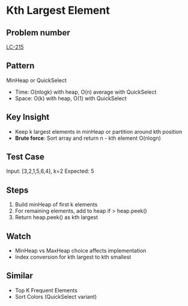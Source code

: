 # Kth Largest Element

## Problem number

[LC-215](https://leetcode.com/problems/kth-largest-element-in-an-array)

## Pattern

MinHeap or QuickSelect

- Time: O(nlogk) with heap, O(n) average with QuickSelect
- Space: O(k) with heap, O(1) with QuickSelect

## Key Insight

- Keep k largest elements in minHeap or partition around kth position
- **Brute force**: Sort array and return n - kth element O(nlogn)

## Test Case

Input: [3,2,1,5,6,4], k=2
Expected: 5

## Steps

1. Build minHeap of first k elements
2. For remaining elements, add to heap if > heap.peek()
3. Return heap.peek() as kth largest

## Watch

- MinHeap vs MaxHeap choice affects implementation
- Index conversion for kth largest to kth smallest

## Similar

- Top K Frequent Elements
- Sort Colors (QuickSelect variant)
